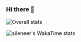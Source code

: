 ### Hi there 👋

![Overall stats](https://github-readme-stats.vercel.app/api?username=sileneer&theme=&show_icons=true&rank_icon=github&count_private=true&bg_color=30,e96443,904e95&title_color=fff&text_color=fff&icon_color=00ff80)

![sileneer's WakaTime stats](https://github-readme-stats.vercel.app/api/wakatime?username=@sileneer\&layout=compact)

<!--
**sileneer/sileneer** is a ✨ _special_ ✨ repository because its `README.md` (this file) appears on your GitHub profile.

Here are some ideas to get you started:

- 🔭 I’m currently working on ...
- 🌱 I’m currently learning ...
- 👯 I’m looking to collaborate on ...
- 🤔 I’m looking for help with ...
- 💬 Ask me about ...
- 📫 How to reach me: ...
- 😄 Pronouns: ...
- ⚡ Fun fact: ...
-->
